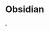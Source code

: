 # Obsidian
[.](https://github.com/Ssobol7/Debian-12-Xfce-My-Config/blob/main/Obsidian/obsidian-icon.png)


